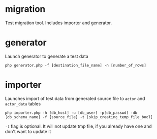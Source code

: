 migration
=========

Test migration tool. Includes importer and generator.

generator
=========

Launch generator to generate a test data

`php generator.php -f [destination_file_name] -n [number_of_rows]`

importer
========

Launches import of test data from generated source file to `actor` and `actor_data` tables

`php importer.php -h [db_host] -u [db_user] -p[db_passwd] -db [db_schema_name] -f [source_file] -t [skip_creating_temp_file_bool]`

`-t` flag is optional. It will not update tmp file, if you already have one and don't want to update it
